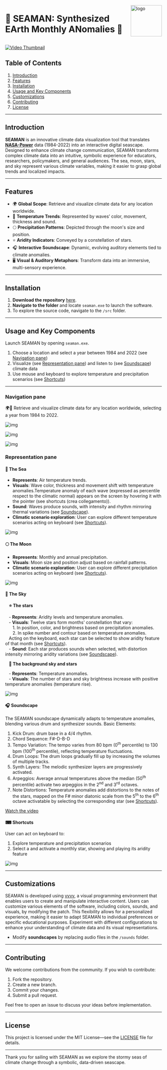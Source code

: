 <div style="display: flex; align-items: center;">
  <h1>🌊 <strong>SEAMAN: Synthesized EArth Monthly ANomalies</strong> 🌊</h1>
  <img src="./README/logo.png" alt="logo" width="100" style="margin-left: 10px;">
</div>

[![Video Thumbnail](README/video_thumb.png)](https://vimeo.com/1041078640?share=copy)

## Table of Contents
1. [Introduction](#introduction)
2. [Features](#features)
3. [Installation](#installation)
4. [Usage and Key Components](#usage)
5. [Customizations](#customizations)
6. [Contributing](#contributing)
7. [License](#license)

---

## Introduction
**SEAMAN** is an innovative climate data visualization tool that translates [**NASA-Power**](https://power.larc.nasa.gov/) data (1984-2022) into an interactive digital seascape. Designed to enhance climate change communication, SEAMAN transforms complex climate data into an intuitive, symbolic experience for educators, researchers, policymakers, and general audiences. The sea, moon, stars, and sky represent various climate variables, making it easier to grasp global trends and localized impacts.

---

## Features
- 🌍 **Global Scope**: Retrieve and visualize climate data for any location worldwide.
- 🌊 **Temperature Trends**: Represented by waves’ color, movement, thickness and sound.
- 🌕 **Precipitation Patterns**: Depicted through the moon's size and position.
- ⭐ **Aridity Indicators**: Conveyed by a constellation of stars.
- 🎧 **Interactive Soundscape**: Dynamic, evolving auditory elements tied to climate anomalies.
- 🖥️ **Visual & Auditory Metaphors**: Transform data into an immersive, multi-sensory experience.

---

## Installation
1. **Download the repository** [here]([https://github.com/[your-username]/seaman/archive/refs/heads/main.zip](https://github.com/GeoModelLab/seaman)).
2. **Navigate to the folder** and locate `seaman.exe` to launch the software.
3. To explore the source code, navigate to the `/src` folder.

---

## Usage and Key Components
Launch SEAMAN by opening `seaman.exe`. 
1. Choose a location and select a year between 1984 and 2022 (see [Navigation pane](#navigation-pane))
2. Visualize (see [Representation pane](#representation-pane)) and listen to (see [Soundscape](#soundscape)) climate data
3. Use mouse and keyboard to explore temperature and precipitation scenarios (see [Shortcuts](#shortcuts))

---

### Navigation pane
🌍📶 Retrieve and visualize climate data for any location worldwide, selecting a year from 1984 to 2022.

![img](./README/pane1.jpg)

![img](./README/pane2.jpg)

![img](./README/pane3.jpg)


### Representation pane

#### 🌊 The Sea
- **Represents**: Air temperature trends.
- **Visuals**: Wave color, thickness and movement shift with temperature anomalies.Temperature anomaly of each wave (expressed as percentile respect to the climatic normal) appears on the screen by hovering it with the pointer (see shortcuts (crea collegamento)).
- **Sound**: Waves produce sounds, with intensity and rhythm mirroring thermal variations (see [Soundscape](#soundscape)).
- **Climatic scenario exploration**: User can explore different temperature scenarios acting on keyboard (see [Shortcuts](#shortcuts)).

![img](./README/sea.jpg)


#### 🌕 The Moon
- **Represents**: Monthly and annual precipitation.
- **Visuals**: Moon size and position adjust based on rainfall patterns.
- **Climatic scenario exploration**: User can explore different precipitation scenarios acting on keyboard (see [Shortcuts](#shortcuts)).

![img](./README/moon.jpg)


#### 🌠 The Sky

&nbsp;&nbsp;&nbsp;**⭐ The stars**

&nbsp;&nbsp;&nbsp;- **Represents**: Aridity levels and temperature anomalies.  
&nbsp;&nbsp;&nbsp;- **Visuals**: Twelve stars form months' constellation that vary:  
&nbsp;&nbsp;&nbsp;&nbsp;&nbsp;&nbsp;1. In position, color, and brightness based on precipitation anomalies.  
&nbsp;&nbsp;&nbsp;&nbsp;&nbsp;&nbsp;2. In spike number and contour based on temperature anomalies.  
&nbsp;&nbsp;&nbsp;Acting on the keyboard, each star can be selected to show aridity feature of that month (see [Shortcuts](#shortcuts)).  
&nbsp;&nbsp;&nbsp;- **Sound**: Each star produces sounds when selected, with distortion intensity mirroring aridity variations (see [Soundscape](#soundscape)).

&nbsp;&nbsp;&nbsp;**🌌 The background sky and stars**

&nbsp;&nbsp;&nbsp;- **Represents**: Temperature anomalies.  
&nbsp;&nbsp;&nbsp;- **Visuals**: The number of stars and sky brightness increase with positive temperature anomalies (temperature rise).


![img](./README/sky.jpg)


<a name="soundscape"></a>
#### 🎧 Soundscape
The SEAMAN soundscape dynamically adapts to temperature anomalies, blending various drum and synthesizer sounds.
Basic Elements:

1. Kick Drum: drum base in a 4/4 rhythm.
2. Chord Sequence: F#-D-B-D
3. Tempo Variation: The tempo varies from 80 bpm (0<sup>th</sup> percentile) to 130 bpm (100<sup>th</sup> percentile), reflecting temperature fluctuations.
4. Drum Loops: The drum loops gradually fill up by increasing the volumes of multiple tracks.
5. Synth Layers: The melodic synthesizer layers are progressively activated.
6. Arpeggios: Average annual temperatures above the median (50<sup>th</sup> percentile) activate two arpeggios in the 2<sup>nd</sup> and 3<sup>rd</sup> octaves.
7. Note Distortions: Temperature anomalies add distortions to the notes of the stars, mapped on the F# minor diatonic scale from the 5<sup>th</sup> to the 6<sup>th</sup> octave activatable by selecting the corresponding star (see [Shortcuts](shortcuts)).

[Watch the video](https://vimeo.com/1023218540?share=copy)


<a name="shortcuts"></a>
#### ⌨ Shortcuts
User can act on keyboard to:
1. Explore temperature and precipitation scenarios 
2. Select a and activate a monthly star, showing and playing its aridity feature

![img](./README/keyboard.jpg)

---

## Customizations
SEAMAN is developed using [vvvv](https://vvvv.org/), a visual programming environment that enables users to create and manipulate interactive content. Users can customize various elements of the software, including colors, sounds, and visuals, by modifying the patch. This flexibility allows for a personalized experience, making it easier to adapt SEAMAN to individual preferences or specific educational purposes. Experiment with different configurations to enhance your understanding of climate data and its visual representations.
- Modify **soundscapes** by replacing audio files in the `/sounds` folder.
---

## Contributing
We welcome contributions from the community. If you wish to contribute:
1. Fork the repository.
2. Create a new branch.
3. Commit your changes.
4. Submit a pull request.

Feel free to open an issue to discuss your ideas before implementation.

---

## License
This project is licensed under the MIT License—see the [LICENSE](LICENSE) file for details.

---

Thank you for sailing with SEAMAN as we explore the stormy seas of climate change through a symbolic, data-driven seascape.
